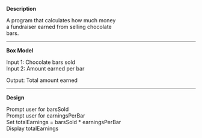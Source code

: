 **Description**

A program that calculates how much money  
a fundraiser earned from selling chocolate  
bars. 

********************************************

**Box Model**

Input 1: Chocolate bars sold  
Input 2: Amount earned per bar

Output: Total amount earned

********************************************

**Design**

Prompt user for barsSold  
Prompt user for earningsPerBar  
Set totalEarnings = barsSold * earningsPerBar  
Display totalEarnings
